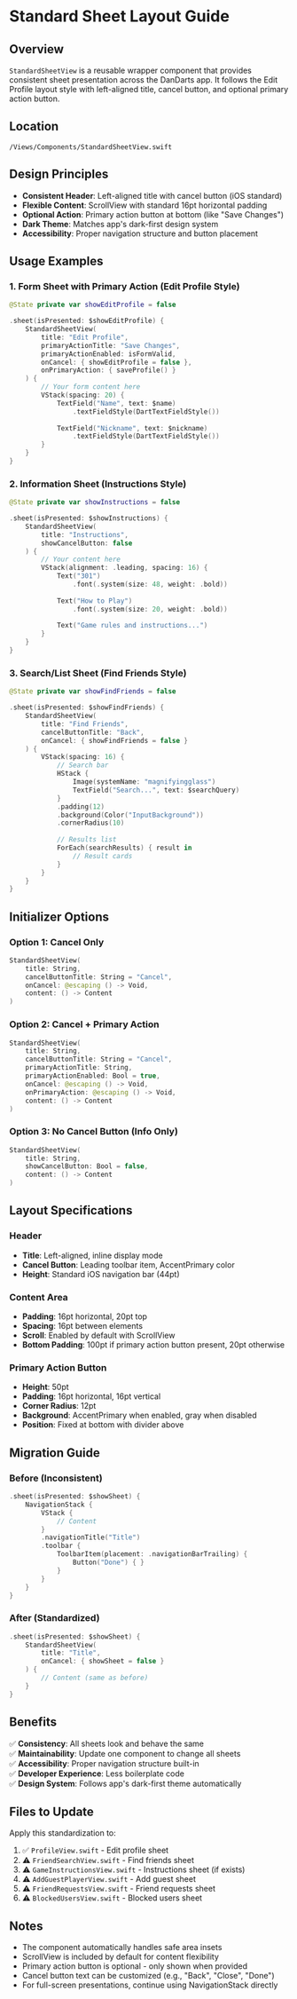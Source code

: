 # Standard Sheet Layout Guide

## Overview
`StandardSheetView` is a reusable wrapper component that provides consistent sheet presentation across the DanDarts app. It follows the Edit Profile layout style with left-aligned title, cancel button, and optional primary action button.

## Location
`/Views/Components/StandardSheetView.swift`

## Design Principles
- **Consistent Header**: Left-aligned title with cancel button (iOS standard)
- **Flexible Content**: ScrollView with standard 16pt horizontal padding
- **Optional Action**: Primary action button at bottom (like "Save Changes")
- **Dark Theme**: Matches app's dark-first design system
- **Accessibility**: Proper navigation structure and button placement

## Usage Examples

### 1. Form Sheet with Primary Action (Edit Profile Style)
```swift
@State private var showEditProfile = false

.sheet(isPresented: $showEditProfile) {
    StandardSheetView(
        title: "Edit Profile",
        primaryActionTitle: "Save Changes",
        primaryActionEnabled: isFormValid,
        onCancel: { showEditProfile = false },
        onPrimaryAction: { saveProfile() }
    ) {
        // Your form content here
        VStack(spacing: 20) {
            TextField("Name", text: $name)
                .textFieldStyle(DartTextFieldStyle())
            
            TextField("Nickname", text: $nickname)
                .textFieldStyle(DartTextFieldStyle())
        }
    }
}
```

### 2. Information Sheet (Instructions Style)
```swift
@State private var showInstructions = false

.sheet(isPresented: $showInstructions) {
    StandardSheetView(
        title: "Instructions",
        showCancelButton: false
    ) {
        // Your content here
        VStack(alignment: .leading, spacing: 16) {
            Text("301")
                .font(.system(size: 48, weight: .bold))
            
            Text("How to Play")
                .font(.system(size: 20, weight: .bold))
            
            Text("Game rules and instructions...")
        }
    }
}
```

### 3. Search/List Sheet (Find Friends Style)
```swift
@State private var showFindFriends = false

.sheet(isPresented: $showFindFriends) {
    StandardSheetView(
        title: "Find Friends",
        cancelButtonTitle: "Back",
        onCancel: { showFindFriends = false }
    ) {
        VStack(spacing: 16) {
            // Search bar
            HStack {
                Image(systemName: "magnifyingglass")
                TextField("Search...", text: $searchQuery)
            }
            .padding(12)
            .background(Color("InputBackground"))
            .cornerRadius(10)
            
            // Results list
            ForEach(searchResults) { result in
                // Result cards
            }
        }
    }
}
```

## Initializer Options

### Option 1: Cancel Only
```swift
StandardSheetView(
    title: String,
    cancelButtonTitle: String = "Cancel",
    onCancel: @escaping () -> Void,
    content: () -> Content
)
```

### Option 2: Cancel + Primary Action
```swift
StandardSheetView(
    title: String,
    cancelButtonTitle: String = "Cancel",
    primaryActionTitle: String,
    primaryActionEnabled: Bool = true,
    onCancel: @escaping () -> Void,
    onPrimaryAction: @escaping () -> Void,
    content: () -> Content
)
```

### Option 3: No Cancel Button (Info Only)
```swift
StandardSheetView(
    title: String,
    showCancelButton: Bool = false,
    content: () -> Content
)
```

## Layout Specifications

### Header
- **Title**: Left-aligned, inline display mode
- **Cancel Button**: Leading toolbar item, AccentPrimary color
- **Height**: Standard iOS navigation bar (44pt)

### Content Area
- **Padding**: 16pt horizontal, 20pt top
- **Spacing**: 16pt between elements
- **Scroll**: Enabled by default with ScrollView
- **Bottom Padding**: 100pt if primary action button present, 20pt otherwise

### Primary Action Button
- **Height**: 50pt
- **Padding**: 16pt horizontal, 16pt vertical
- **Corner Radius**: 12pt
- **Background**: AccentPrimary when enabled, gray when disabled
- **Position**: Fixed at bottom with divider above

## Migration Guide

### Before (Inconsistent)
```swift
.sheet(isPresented: $showSheet) {
    NavigationStack {
        VStack {
            // Content
        }
        .navigationTitle("Title")
        .toolbar {
            ToolbarItem(placement: .navigationBarTrailing) {
                Button("Done") { }
            }
        }
    }
}
```

### After (Standardized)
```swift
.sheet(isPresented: $showSheet) {
    StandardSheetView(
        title: "Title",
        onCancel: { showSheet = false }
    ) {
        // Content (same as before)
    }
}
```

## Benefits

✅ **Consistency**: All sheets look and behave the same  
✅ **Maintainability**: Update one component to change all sheets  
✅ **Accessibility**: Proper navigation structure built-in  
✅ **Developer Experience**: Less boilerplate code  
✅ **Design System**: Follows app's dark-first theme automatically  

## Files to Update

Apply this standardization to:
1. ✅ `ProfileView.swift` - Edit profile sheet
2. ⚠️ `FriendSearchView.swift` - Find friends sheet
3. ⚠️ `GameInstructionsView.swift` - Instructions sheet (if exists)
4. ⚠️ `AddGuestPlayerView.swift` - Add guest sheet
5. ⚠️ `FriendRequestsView.swift` - Friend requests sheet
6. ⚠️ `BlockedUsersView.swift` - Blocked users sheet

## Notes

- The component automatically handles safe area insets
- ScrollView is included by default for content flexibility
- Primary action button is optional - only shown when provided
- Cancel button text can be customized (e.g., "Back", "Close", "Done")
- For full-screen presentations, continue using NavigationStack directly
